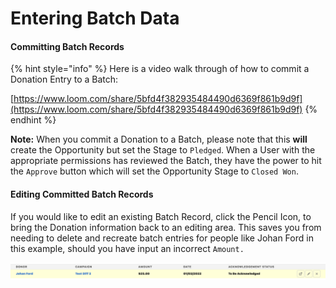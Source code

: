# Entering Batch Data

#### Committing Batch Records

{% hint style="info" %}
Here is a video walk through of how to commit a Donation Entry to a Batch:&#x20;

[https://www.loom.com/share/5bfd4f382935484490d6369f861b9d9f](https://www.loom.com/share/5bfd4f382935484490d6369f861b9d9f)
{% endhint %}

**Note:** When you commit a Donation to a Batch, please note that this **will** create the Opportunity but set the Stage to `Pledged`. When a User with the appropriate permissions has reviewed the Batch, they have the power to hit the `Approve` button which will set the Opportunity Stage to `Closed Won`.

#### Editing Committed Batch Records

If you would like to edit an existing Batch Record, click the Pencil Icon, to bring the Donation information back to an editing area. This saves you from needing to delete and recreate batch entries for people like Johan Ford in this example, should you have input an incorrect `Amount.`

![](<../.gitbook/assets/image (2).png>)
